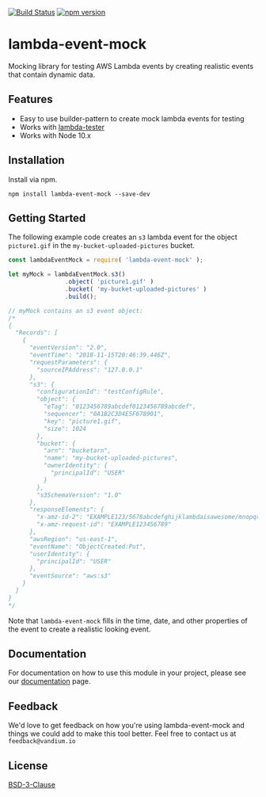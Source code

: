 [![Build Status](https://travis-ci.org/vandium-io/lambda-event.mock.svg?branch=master)](https://travis-ci.org/vandium-io/lambda-event-mock)
[![npm version](https://badge.fury.io/js/lambda-event-mock.svg)](https://badge.fury.io/js/lambda-event-mock)

# lambda-event-mock

Mocking library for testing AWS Lambda events by creating realistic events that
contain dynamic data.

## Features
* Easy to use builder-pattern to create mock lambda events for testing
* Works with [lambda-tester](https://github.com/vandium-io/lambda-tester)
* Works with Node 10.x

## Installation
Install via npm.

	npm install lambda-event-mock --save-dev


## Getting Started

The following example code creates an `s3` lambda event for the object
`picture1.gif` in the `my-bucket-uploaded-pictures` bucket.

```js
const lambdaEventMock = require( 'lambda-event-mock' );

let myMock = lambdaEventMock.s3()
				.object( 'picture1.gif' )
				.bucket( 'my-bucket-uploaded-pictures' )
				.build();

// myMock contains an s3 event object:
/*
{
  "Records": [
    {
      "eventVersion": "2.0",
      "eventTime": "2018-11-15T20:46:39.446Z",
      "requestParameters": {
        "sourceIPAddress": "127.0.0.1"
      },
      "s3": {
        "configurationId": "testConfigRule",
        "object": {
          "eTag": "0123456789abcdef0123456789abcdef",
          "sequencer": "0A1B2C3D4E5F678901",
          "key": "picture1.gif",
          "size": 1024
        },
        "bucket": {
          "arn": "bucketarn",
          "name": "my-bucket-uploaded-pictures",
          "ownerIdentity": {
            "principalId": "USER"
          }
        },
        "s3SchemaVersion": "1.0"
      },
      "responseElements": {
        "x-amz-id-2": "EXAMPLE123/5678abcdefghijklambdaisawesome/mnopqrstuvwxyzABCDEFGH",
        "x-amz-request-id": "EXAMPLE123456789"
      },
      "awsRegion": "us-east-1",
      "eventName": "ObjectCreated:Put",
      "userIdentity": {
        "principalId": "USER"
      },
      "eventSource": "aws:s3"
    }
  ]
}
*/
```

Note that `lambda-event-mock` fills in the time, date, and other properties of
the event to create a realistic looking event.

## Documentation

For documentation on how to use this module in your project, please see our
[documentation](docs) page.

## Feedback

We'd love to get feedback on how you're using lambda-event-mock and things we
could add to make this tool better. Feel free to contact us at
`feedback@vandium.io`


## License

[BSD-3-Clause](https://en.wikipedia.org/wiki/BSD_licenses)
